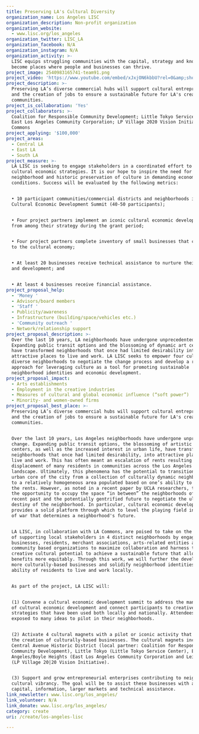 ```yaml
---
title: Preserving LA's Cultural Diversity
organization_name: Los Angeles LISC
organization_description: Non-profit organization
organization_website:
  - www.lisc.org/los_angeles
organization_twitter: LISC_LA
organization_facebook: N/A
organization_instagram: N/A
organization_activity: >-
  LISC equips struggling communities with the capital, strategy and know-how to
  become places where people and businesses can thrive.
project_image: 2540983165741-team91.png
project_video: 'https://www.youtube.com/embed/xJxjON6kbbU?rel=0&amp;showinfo=0'
project_description: >-
  Preserving LA’s diverse commercial hubs will support cultural entrepreneurship
  and the creation of jobs to ensure a sustainable future for LA's creative
  communities.
project_is_collaboration: 'Yes'
project_collaborators: >-
  Coalition for Responsible Community Development; Little Tokyo Service Center;
  East Los Angeles Community Corporation; LP Village 2020 Vision Initiative, LA
  Commons
project_applying: '$100,000'
project_areas:
  - Central LA
  - East LA
  - South LA
project_measure: >-
  LA LISC is seeking to engage stakeholders in a coordinated effort to develop
  cultural economic strategies. It is our hope to inspire the need for
  neighborhood and historic preservation of culture in demanding economic
  conditions. Success will be evaluated by the following metrics: 


  • 10 participant communities/commercial districts and neighborhoods in the
  Cultural Economic Development Summit (40-50 participants); 


  • Four project partners implement an iconic cultural economic development idea
  from among their strategy during the grant period; 


  • Four project partners complete inventory of small businesses that contribute
  to the cultural economy; 


  • At least 20 businesses receive technical assistance to nurture their growth
  and development; and 


  • At least 4 businesses receive financial assistance.
project_proposal_help:
  - 'Money '
  - Advisors/board members
  - 'Staff '
  - Publicity/awareness
  - Infrastructure (building/space/vehicles etc.)
  - 'Community outreach '
  - Network/relationship support
project_proposal_description: >-
  Over the last 10 years, LA neighborhoods have undergone unprecedented change.
  Expanding public transit options and the blossoming of dynamic art centers,
  have transformed neighborhoods that once had limited desirability into
  attractive places to live and work. LA LISC seeks to empower four culturally
  diverse neighborhoods to negotiate the change process and develop a robust
  approach for leveraging culture as a tool for promoting sustainable
  neighborhood identities and economic development.
project_proposal_impact:
  - Arts establishments
  - Employment in the creative industries
  - Measures of cultural and global economic influence (“soft power”)
  - Minority- and women-owned firms
project_proposal_best_place: >-
  Preserving LA’s diverse commercial hubs will support cultural entrepreneurship
  and the creation of jobs to ensure a sustainable future for LA's creative
  communities.


  Over the last 10 years, Los Angeles neighborhoods have undergone unprecedented
  change. Expanding public transit options, the blossoming of artistic cultural
  centers, as well as the increased interest in urban life, have transformed
  neighborhoods that once had limited desirability, into attractive places to
  live and work. This has often meant an escalation of rents resulting in the
  displacement of many residents in communities across the Los Angeles
  landscape. Ultimately, this phenomena has the potential to transition the
  urban core of the city from a collection of culturally dynamic neighborhoods,
  to a relatively homogeneous area populated based on one’s ability to afford
  the rents. However, as noted in a recent paper by UCLA researchers, there is
  the opportunity to occupy the space “in between” the neighborhoods of the
  recent past and the potentially gentrified future to negotiate the ultimate
  destiny of the neighborhood. In particular, cultural economic development
  provides a solid platform through which to level the playing field in the tug
  of war that determines a neighborhood's future.


  LA LISC, in collaboration with LA Commons, are poised to take on the challenge
  of supporting local stakeholders in 4 distinct neighborhoods by engaging
  businesses, residents, merchant associations, arts-related entities and
  community based organizations to maximize collaboration and harness the
  creative cultural potential to achieve a sustainable future that allocates the
  benefits more equitably. Through this work, we will further the development of
  more culturally-based businesses and solidify neighborhood identities and the
  ability of residents to live and work locally.


  As part of the project, LA LISC will: 


  (1) Convene a cultural economic development summit to address the many facets
  of cultural economic development and connect participants to creative
  strategies that have been used both locally and nationally. Attendees will be
  exposed to many ideas to pilot in their neighborhoods. 


  (2) Activate 4 cultural magnets with a pilot or iconic activity that will spur
  the creation of culturally-based businesses. The cultural magnets include:
  Central Avenue Historic District (local partner: Coalition for Responsible
  Community Development), Little Tokyo (Little Tokyo Service Center), East Los
  Angeles/Boyle Heights (East Los Angeles Community Corporation and Leimert Park
  (LP Village 20|20 Vision Initiative).


  (3) Support and grow entrepreneurial enterprises contributing to neighborhood
  cultural vibrancy. The goal will be to assist these businesses with access to
  capital, information, larger markets and technical assistance.
link_newsletter: www.lisc.org/los_angeles/
link_volunteer: N/A
link_donate: www.lisc.org/los_angeles/
category: create
uri: /create/los-angeles-lisc

---
```

